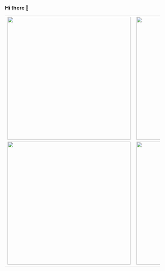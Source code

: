 ### Hi there 👋
<center>
<table>
  <tr>
      <td><img width="400px" align="left" src="https://github-readme-stats.vercel.app/api/top-langs/?username=joelgarciajr84&hide=html&layout=compact&theme=monokai" /></td>
      <td><img width="400px" align="left" src="https://github-readme-stats.vercel.app/api?username=joelgarciajr84&theme=monokai" /></td>
  </tr>  
    <tr>
      <td><img width="400px" align="left" src="https://github-readme-stats.vercel.app/api/pin/?username=joelgarciajr84&repo=grapqhl-nodejs-mysql&theme=monokai" /></td>
      <td><img width="400px" align="left" src="https://github-readme-stats.vercel.app/api/pin/?username=joelgarciajr84&repo=nestjs-task-management&theme=monokai" /></td>
  </tr>  
</table>
</center>

<!--
**rminelli/rminelli** is a ✨ _special_ ✨ repository because its `README.md` (this file) appears on your GitHub profile.

Here are some ideas to get you started:

- 🔭 I’m currently working on ...
- 🌱 I’m currently learning ...
- 👯 I’m looking to collaborate on ...
- 🤔 I’m looking for help with ...
- 💬 Ask me about ...
- 📫 How to reach me: ...
- 😄 Pronouns: ...
- ⚡ Fun fact: ...
-->
